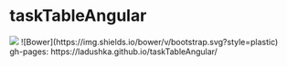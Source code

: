 # taskTableAngular
<div>
<a href="https://codeclimate.com/github/Ladushka/taskTableAngular"><img src="https://codeclimate.com/github/Ladushka/taskTableAngular/badges/gpa.svg" /></a>
![Bower](https://img.shields.io/bower/v/bootstrap.svg?style=plastic)
</div>
gh-pages:  https://ladushka.github.io/taskTableAngular/
